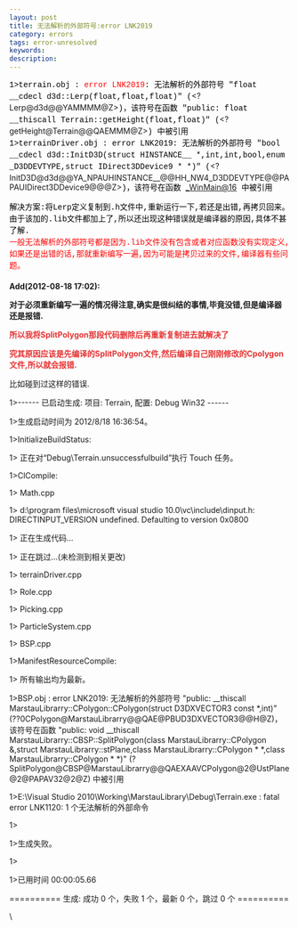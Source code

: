 ```yaml
---
layout: post
title: 无法解析的外部符号:error LNK2019
category: errors
tags: error-unresolved
keywords: 
description: 
---
```


<span class="Apple-style-span"
style="widows:2;text-transform:none;text-indent:0px;display:inline !important;font:14px/21px verdana, 'courier new';white-space:normal;orphans:2;float:none;letter-spacing:normal;color:#000000;word-spacing:0px;-webkit-text-size-adjust:auto;-webkit-text-stroke-width:0px;">1\>terrain.obj
:<span class="Apple-converted-space"> </span></span><span
style="widows:2;text-transform:none;text-indent:0px;font:14px/21px verdana, 'courier new';white-space:normal;orphans:2;letter-spacing:normal;color:red;word-spacing:0px;-webkit-text-size-adjust:auto;-webkit-text-stroke-width:0px;">error
LNK2019</span><span class="Apple-style-span"
style="widows:2;text-transform:none;text-indent:0px;display:inline !important;font:14px/21px verdana, 'courier new';white-space:normal;orphans:2;float:none;letter-spacing:normal;color:#000000;word-spacing:0px;-webkit-text-size-adjust:auto;-webkit-text-stroke-width:0px;">:
无法解析的外部符号 "float \_\_cdecl d3d::Lerp(float,float,float)"
(</span><?Lerp@d3d@@YAMMMM@Z><span class="Apple-style-span"
style="widows:2;text-transform:none;text-indent:0px;display:inline !important;font:14px/21px verdana, 'courier new';white-space:normal;orphans:2;float:none;letter-spacing:normal;color:#000000;word-spacing:0px;-webkit-text-size-adjust:auto;-webkit-text-stroke-width:0px;">)，该符号在函数
"public: float \_\_thiscall Terrain::getHeight(float,float)"
(</span><?getHeight@Terrain@@QAEMMM@Z><span class="Apple-style-span"
style="widows:2;text-transform:none;text-indent:0px;display:inline !important;font:14px/21px verdana, 'courier new';white-space:normal;orphans:2;float:none;letter-spacing:normal;color:#000000;word-spacing:0px;-webkit-text-size-adjust:auto;-webkit-text-stroke-width:0px;">)
中被引用</span>\
 <span class="Apple-style-span"
style="widows:2;text-transform:none;text-indent:0px;display:inline !important;font:14px/21px verdana, 'courier new';white-space:normal;orphans:2;float:none;letter-spacing:normal;color:#000000;word-spacing:0px;-webkit-text-size-adjust:auto;-webkit-text-stroke-width:0px;">1\>terrainDriver.obj
: error LNK2019: 无法解析的外部符号 "bool \_\_cdecl d3d::InitD3D(struct
HINSTANCE\_\_ \*,int,int,bool,enum \_D3DDEVTYPE,struct
IDirect3DDevice9 \* \*)"
(</span><?InitD3D@d3d@@YA_NPAUHINSTANCE__@@HH_NW4_D3DDEVTYPE@@PAPAUIDirect3DDevice9@@@Z><span
class="Apple-style-span"
style="widows:2;text-transform:none;text-indent:0px;display:inline !important;font:14px/21px verdana, 'courier new';white-space:normal;orphans:2;float:none;letter-spacing:normal;color:#000000;word-spacing:0px;-webkit-text-size-adjust:auto;-webkit-text-stroke-width:0px;">)，该符号在函数<span
class="Apple-converted-space"> </span></span><_WinMain@16><span
class="Apple-style-span"
style="widows:2;text-transform:none;text-indent:0px;display:inline !important;font:14px/21px verdana, 'courier new';white-space:normal;orphans:2;float:none;letter-spacing:normal;color:#000000;word-spacing:0px;-webkit-text-size-adjust:auto;-webkit-text-stroke-width:0px;"><span
class="Apple-converted-space"> </span>中被引用</span>

<span class="Apple-style-span"
style="widows:2;text-transform:none;text-indent:0px;display:inline !important;font:14px/21px verdana, 'courier new';white-space:normal;orphans:2;float:none;letter-spacing:normal;color:#000000;word-spacing:0px;-webkit-text-size-adjust:auto;-webkit-text-stroke-width:0px;"><span
class="Apple-style-span"
style="widows:2;text-transform:none;text-indent:0px;display:inline !important;font:14px/21px verdana, 'courier new';white-space:normal;orphans:2;float:none;letter-spacing:normal;color:#000000;word-spacing:0px;-webkit-text-size-adjust:auto;-webkit-text-stroke-width:0px;">解决方案:将Lerp定义复制到.h文件中,重新运行一下,若还是出错,再拷贝回来。</span>\
 <span class="Apple-style-span"
style="widows:2;text-transform:none;text-indent:0px;display:inline !important;font:14px/21px verdana, 'courier new';white-space:normal;orphans:2;float:none;letter-spacing:normal;color:#000000;word-spacing:0px;-webkit-text-size-adjust:auto;-webkit-text-stroke-width:0px;">由于该加的.lib文件都加上了,所以还出现这种错误就是编译器的原因,具体不甚了解.</span>\
 <span
style="widows:2;text-transform:none;text-indent:0px;font:14px/21px verdana, 'courier new';white-space:normal;orphans:2;letter-spacing:normal;color:red;word-spacing:0px;-webkit-text-size-adjust:auto;-webkit-text-stroke-width:0px;">一般无法解析的外部符号都是因为.lib文件没有包含或者对应函数没有实现定义,如果还是出错的话,那就重新编写一遍,因为可能是拷贝过来的文件,编译器有些问题。</span>
</span>\
\
 **Add(2012-08-18 17:02):**

**对于必须重新编写一遍的情况得注意,确实是很纠结的事情,毕竟没错,但是编译器还是报错.**

**<span style="color:#e53333;">所以我将</span><span
style="color:#e53333;">SplitPolygon那段代码删除后再重新复制进去就解决了</span>**

**<span
style="color:#e53333;">究其原因应该是先编译的SplitPolygon文件,然后编译自己刚刚修改的Cpolygon文件,所以就会报错.</span>**

比如碰到过这样的错误.

1\>------ 已启动生成: 项目: Terrain, 配置: Debug Win32 ------

1\>生成启动时间为 2012/8/18 16:36:54。

1\>InitializeBuildStatus:

1\>  正在对“Debug\\Terrain.unsuccessfulbuild”执行 Touch 任务。

1\>ClCompile:

1\>  Math.cpp

1\>  d:\\program files\\microsoft visual studio 10.0\\vc\\include\\dinput.h: DIRECTINPUT\_VERSION undefined. Defaulting to version 0x0800

1\>  正在生成代码...

1\>  正在跳过...(未检测到相关更改)

1\>  terrainDriver.cpp

1\>  Role.cpp

1\>  Picking.cpp

1\>  ParticleSystem.cpp

1\>  BSP.cpp

1\>ManifestResourceCompile:

1\>  所有输出均为最新。

1\>BSP.obj : error LNK2019: 无法解析的外部符号 "public: \_\_thiscall MarstauLibrarry::CPolygon::CPolygon(struct D3DXVECTOR3 const \*,int)" (??0CPolygon@MarstauLibrarry@@QAE@PBUD3DXVECTOR3@@H@Z)，该符号在函数 "public: void \_\_thiscall MarstauLibrarry::CBSP::SplitPolygon(class MarstauLibrarry::CPolygon &,struct MarstauLibrarry::stPlane,class MarstauLibrarry::CPolygon \* \*,class MarstauLibrarry::CPolygon \* \*)" (?SplitPolygon@CBSP@MarstauLibrarry@@QAEXAAVCPolygon@2@UstPlane@2@PAPAV32@2@Z) 中被引用

1\>E:\\Visual Studio 2010\\Working\\MarstauLibrary\\Debug\\Terrain.exe : fatal error LNK1120: 1 个无法解析的外部命令

1\>

1\>生成失败。

1\>

1\>已用时间 00:00:05.66

========== 生成: 成功 0 个，失败 1 个，最新 0 个，跳过 0 个 ==========

\
  








